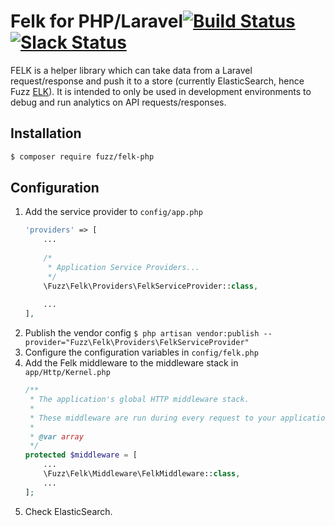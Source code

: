 Felk for PHP/Laravel[![Build Status](https://img.shields.io/travis/fuzz-productions/felk-php/master.svg?style=flat)](https://travis-ci.org/fuzz-productions/felk-php) [![Slack Status](https://fuzz-opensource.herokuapp.com/badge.svg)](https://fuzz-opensource.herokuapp.com/)
=========================
FELK is a helper library which can take data from a Laravel request/response and push it to a store (currently ElasticSearch, hence Fuzz [ELK](https://www.elastic.co/webinars/introduction-elk-stack)). It is intended to only be used in development environments to debug and run analytics on API requests/responses. 


## Installation
```bash
$ composer require fuzz/felk-php
```

## Configuration
1. Add the service provider to `config/app.php`
    ```php
    'providers' => [
        ...
        
        /*
         * Application Service Providers...
         */
        \Fuzz\Felk\Providers\FelkServiceProvider::class,
        
        ...
    ],
    ```
1. Publish the vendor config `$ php artisan vendor:publish --provider="Fuzz\Felk\Providers\FelkServiceProvider"`
1. Configure the configuration variables in `config/felk.php`
1. Add the Felk middleware to the middleware stack in `app/Http/Kernel.php`
    ```php
    /**
     * The application's global HTTP middleware stack.
     *
     * These middleware are run during every request to your application.
     *
     * @var array
     */
    protected $middleware = [
        ...
        \Fuzz\Felk\Middleware\FelkMiddleware::class,
        ...
    ];
    ```
1. Check ElasticSearch.
